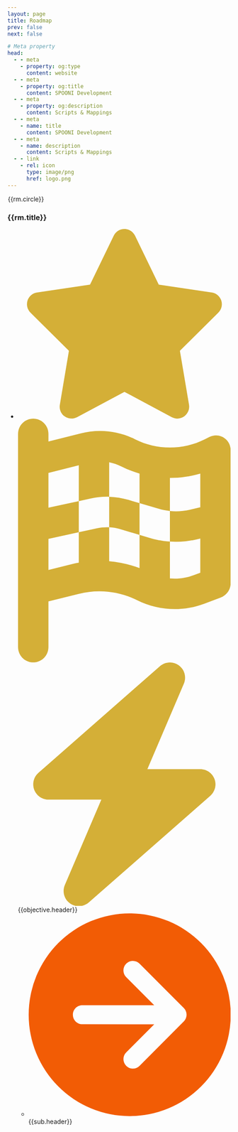 ```yaml
---
layout: page
title: Roadmap
prev: false
next: false

# Meta property
head:
  - - meta
    - property: og:type
      content: website
  - - meta
    - property: og:title
      content: SPOONI Development
  - - meta
    - property: og:description
      content: Scripts & Mappings
  - - meta
    - name: title
      content: SPOONI Development
  - - meta
    - name: description
      content: Scripts & Mappings
  - - link
    - rel: icon
      type: image/png
      href: logo.png
---
```


<script setup>

const roadmap = [
    {
        circle: "Jan",
        title: 'January 2024',
        objectives: [
            {
                icon: 'start',
                header: "MICO's",
                sub_objects: [
                    {
                        icon:  'default',
                        header: "09.01. − St. Denis Trainstation"
                    },
                    {
                        icon:  'default',
                        header: '10.01. − Valentine Church'
                    },
                    {
                        icon:  'default',
                        header: '15.01. − St. Denis Woodworker + Cartbuilder'
                    },
                    {
                        icon:  'default',
                        header: '20.01. − Dewberry Creek Ranch House'
                    },
                    {
                        icon:  'default',
                        header: '23.01. − Vanhorn Brothel House' 
                    },
                    {
                        icon:  'default',
                        header: '26.01. − St. Denis Fight Club'
                    },
                ]
            },
            {
                icon: 'start',
                header: 'Props',
                sub_objects: [
                    {
                        icon:  'default',
                        header: '12.01. − Treehouse 1'
                    },
                    {
                        icon:  'default',
                        header: '12.01. − Treehouse 2'
                    },
                    {
                        icon:  'default',
                        header: '12.01. − Storage House'
                    },
                    {
                        icon:  'default',
                        header: '21.01. − Store 4'
                    },
                    {
                        icon:  'default',
                        header: '21.01. − Store 5'
                    },
                ]
            },
        ]
    },
    {
        circle: "Feb",
        title: 'February 2024',
        objectives: [
            {
                icon: 'start',
                header: "MICO's",
                sub_objects: [
                    {
                        icon:  'default',
                        header: '07.02. − Castors Ridge'
                    },
                    {
                        icon:  'default',
                        header: '07.02. − Emerald Saloon'
                    },
                    {
                        icon:  'default',
                        header: '07.02. − Bacchus Station'
                    },
                    {
                        icon:  'default',
                        header: '10.02. − Shepherds Rise'
                    },
                    {
                        icon:  'default',
                        header: '16.02. − Lone Mule Stead'
                    },
                    {
                        icon:  'default',
                        header: '16.02. − St. Denis General Store'
                    },
                    {
                        icon:  'default',
                        header: '18.02. − St. Denis Jeweler'
                    },
                ]
            },
        ]
    },
    {
        circle: "Mar",
        title: 'March 2024',
        objectives: [
            {
                icon: 'start',
                header: "MICO's",
                sub_objects: [
                    {
                        icon:  'default',
                        header: '⏳ − St. Denis Spaldings'
                    },
                    {
                        icon:  'default',
                        header: '⏳ − St. Denis Newspaper'
                    },
                    {
                        icon:  'default',
                        header: '⏳ − Van Horn Reborn'
                    },
                    {
                        icon:  'default',
                        header: '⏳ − St. Denis Bake, Flor, Brew'
                    },
                ]
            },
            {
                icon: 'start',
                header: "Scripts",
                sub_objects: [
                    {
                        icon:  'default',
                        header: '⏳ − Build my Home'
                    },
                ]
            },
        ]
    },
    {
        circle: "Apr",
        title: 'April 2024',
        objectives: [
            {
                icon: 'start',
                header: "MICO's",
                sub_objects: [
                    {
                        icon:  'default',
                        header: '⏳ − Annesburg Reborn 2'
                    },
                    {
                        icon:  'default',
                        header: '⏳ − Valentine Reborn'
                    },
                ]
            },
            {
                icon: 'start',
                header: "Scripts",
                sub_objects: [
                    {
                        icon:  'default',
                        header: '⏳ − Build my Car'
                    },
                ]
            },
        ]
    },
    {
        circle: "May",
        title: 'May 2024',
        objectives: [
            {
                icon:  'default',
                header: 'Lorem ipsum dolor sit amet, consetetur sadipscing elitr, sed diam'
            },
        ]
    },
    {
        circle: "Jun",
        title: 'June 2024',
        objectives: [
            {
                icon:  'default',
                header: 'Lorem ipsum dolor sit amet, consetetur sadipscing elitr, sed diam'
            },
        ]
    },
    {
        circle: "Jul",
        title: 'July 2024',
        objectives: [
            {
                icon:  'default',
                header: 'Lorem ipsum dolor sit amet, consetetur sadipscing elitr, sed diam'
            },
        ]
    },
    {
        circle: "Aug",
        title: 'August 2024',
        objectives: [
            {
                icon:  'default',
                header: 'Lorem ipsum dolor sit amet, consetetur sadipscing elitr, sed diam'
            },
        ]
    },
    {
        circle: "Sep",
        title: 'September 2024',
        objectives: [
            {
                icon:  'default',
                header: 'Lorem ipsum dolor sit amet, consetetur sadipscing elitr, sed diam'
            },
        ]
    },
    {
        circle: "Oct",
        title: 'October 2024',
        objectives: [
            {
                icon:  'default',
                header: 'Lorem ipsum dolor sit amet, consetetur sadipscing elitr, sed diam'
            },
        ]
    },
    {
        circle: "Nov",
        title: 'November 2024',
        objectives: [
            {
                icon:  'default',
                header: 'Lorem ipsum dolor sit amet, consetetur sadipscing elitr, sed diam'
            },
        ]
    },
    {
        circle: "Dec",
        title: 'December 2024',
        objectives: [
            {
                icon:  'default',
                header: 'Lorem ipsum dolor sit amet, consetetur sadipscing elitr, sed diam'
            },
        ]
    }
]
</script>

<!-- component -->
<div class="container mx-auto w-full h-full">
  <div class="relative wrap overflow-hidden p-4 md:p-10 h-full">
    <div class="border-2-2 absolute border-opacity-80 border-primary h-full border" style="left: 50%"></div>
    <div v-for="(rm, index) in roadmap" :key="index">
        <div :class="`mb-8 flex justify-between items-center w-full ${index%2 ? 'right-timeline' : 'flex-row-reverse left-timeline' }`">
            <div class="order-1 w-5/12"></div>
            <div style="margin-left: 1px; background-color: var(--vp-c-bg);" class="z-20 flex items-center order-1 shadow-xl w-10 h-10 md:w-20 md:h-20 rounded-full border-2 border-primary">
                <div class="mx-auto font-semibold text-sm md:text-lg" style="color: var(--vp-c-text-1);">{{rm.circle}}</div>
            </div>
            <div :class="`order-1 bg-zinc-900 rounded-lg shadow-xl w-5/12 px-4 py-2 md:px-6 md:py-4 border-2 border-primary`">
                <h3 :class="`mb-3 font-bold text-white text-sm md:text-xl `">{{rm.title}}</h3>
                <ul>
                    <li v-for="(objective, i) in rm.objectives" :key="i" class="mb-4">
                        <div class="flex items-top">
                            <!-- Start -->
                            <svg v-if="objective.icon == 'start'" class="w-4 h-4 mr-2 flex-shrink-0" xmlns="http://www.w3.org/2000/svg" viewBox="0 0 576 512"><path fill="#d4af37" d="M316.9 18C311.6 7 300.4 0 288.1 0s-23.4 7-28.8 18L195 150.3 51.4 171.5c-12 1.8-22 10.2-25.7 21.7s-.7 24.2 7.9 32.7L137.8 329 113.2 474.7c-2 12 3 24.2 12.9 31.3s23 8 33.8 2.3l128.3-68.5 128.3 68.5c10.8 5.7 23.9 4.9 33.8-2.3s14.9-19.3 12.9-31.3L438.5 329 542.7 225.9c8.6-8.5 11.7-21.2 7.9-32.7s-13.7-19.9-25.7-21.7L381.2 150.3 316.9 18z"/></svg>
                            <!-- Milestone -->
                            <svg  v-if="objective.icon == 'milestone'" class="w-4 h-4 mr-2 flex-shrink-0" xmlns="http://www.w3.org/2000/svg" viewBox="0 0 448 512"><path fill="#d4af37" d="M32 0C49.7 0 64 14.3 64 32V48l69-17.2c38.1-9.5 78.3-5.1 113.5 12.5c46.3 23.2 100.8 23.2 147.1 0l9.6-4.8C423.8 28.1 448 43.1 448 66.1V345.8c0 13.3-8.3 25.3-20.8 30l-34.7 13c-46.2 17.3-97.6 14.6-141.7-7.4c-37.9-19-81.3-23.7-122.5-13.4L64 384v96c0 17.7-14.3 32-32 32s-32-14.3-32-32V400 334 64 32C0 14.3 14.3 0 32 0zM64 187.1l64-13.9v65.5L64 252.6V318l48.8-12.2c5.1-1.3 10.1-2.4 15.2-3.3V238.7l38.9-8.4c8.3-1.8 16.7-2.5 25.1-2.1l0-64c13.6 .4 27.2 2.6 40.4 6.4l23.6 6.9v66.7l-41.7-12.3c-7.3-2.1-14.8-3.4-22.3-3.8v71.4c21.8 1.9 43.3 6.7 64 14.4V244.2l22.7 6.7c13.5 4 27.3 6.4 41.3 7.4V194c-7.8-.8-15.6-2.3-23.2-4.5l-40.8-12v-62c-13-3.8-25.8-8.8-38.2-15c-8.2-4.1-16.9-7-25.8-8.8v72.4c-13-.4-26 .8-38.7 3.6L128 173.2V98L64 114v73.1zM320 335.7c16.8 1.5 33.9-.7 50-6.8l14-5.2V251.9l-7.9 1.8c-18.4 4.3-37.3 5.7-56.1 4.5v77.4zm64-149.4V115.4c-20.9 6.1-42.4 9.1-64 9.1V194c13.9 1.4 28 .5 41.7-2.6l22.3-5.2z"/></svg>
                            <!-- Default -->
                            <svg v-if="objective.icon == 'default'" class="w-4 h-4 mr-2 flex-shrink-0" xmlns="http://www.w3.org/2000/svg" viewBox="0 0 448 512"><path fill="#d4af37" d="M349.4 44.6c5.9-13.7 1.5-29.7-10.6-38.5s-28.6-8-39.9 1.8l-256 224c-10 8.8-13.6 22.9-8.9 35.3S50.7 288 64 288H175.5L98.6 467.4c-5.9 13.7-1.5 29.7 10.6 38.5s28.6 8 39.9-1.8l256-224c10-8.8 13.6-22.9 8.9-35.3s-16.6-20.7-30-20.7H272.5L349.4 44.6z"/></svg>
                            <span :class="`text-xs md:text-sm text-white leading-snug tracking-wide text-opacity-100`">{{objective.header}}</span>
                        </div>
                        <ul class="ml-2 md:ml-4">
                            <li v-for="(sub, i) in objective.sub_objects" :key="i" class="flex items-top mt-2 md:mt-4">
                                <svg class="w-4 h-4 mr-2 flex-shrink-0" xmlns="http://www.w3.org/2000/svg" viewBox="0 0 512 512"><path fill="#f25c05" d="M0 256a256 256 0 1 0 512 0A256 256 0 1 0 0 256zM281 385c-9.4 9.4-24.6 9.4-33.9 0s-9.4-24.6 0-33.9l71-71L136 280c-13.3 0-24-10.7-24-24s10.7-24 24-24l182.1 0-71-71c-9.4-9.4-9.4-24.6 0-33.9s24.6-9.4 33.9 0L393 239c9.4 9.4 9.4 24.6 0 33.9L281 385z"/></svg>
                                <span :class="`text-xs md:text-sm text-white leading-snug tracking-wide text-opacity-100`">{{sub.header}}</span>
                            </li>
                        </ul>
                    </li>
                </ul>
            </div>
        </div>
    </div>
  </div>
</div>

